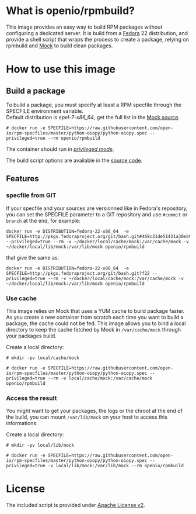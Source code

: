 # What is openio/rpmbuild?

This image provides an easy way to build RPM packages without configuring a dedicated server.
It is build from a [Fedora](https://getfedora.org) 22 distribution, and provide a shell script that wraps the process to create a package, relying on rpmbuild and [Mock](https://fedoraproject.org/wiki/Mock) to build clean packages.

# How to use this image

## Build a package

To build a package, you must specify at least a RPM specfile through the SPECFILE environment variable.  
Default distribution is *epel-7-x86_64*, get the full list in the [Mock source](http://pkgs.fedoraproject.org/cgit/mock.git/).  

```console
# docker run -e SPECFILE=https://raw.githubusercontent.com/open-io/rpm-specfiles/master/python-oiopy/python-oiopy.spec --privileged=true --rm openio/rpmbuild
```
The container should run in [*privileged mode*](http://blog.docker.com/2013/09/docker-can-now-run-within-docker/).

The build script options are available in the [source code](https://github.com/open-io/dockerfiles/blob/master/openio-rpmbuild/build.sh).

## Features

### specfile from GIT
If your specfile and your sources are versionned like in Fedora's repository, you can set the SPECFILE parameter to a GIT repository and use `#commit` or `branch` at the end, for example:  

```console
docker run -e DISTRIBUTION=fedora-22-x86_64  -e SPECFILE=http://pkgs.fedoraproject.org/git/bash.git#469c21de51421a30eb99aad8a02148043fcdccce --privileged=true --rm -v ~/docker/local/cache/mock:/var/cache/mock -v ~/docker/local/lib/mock:/var/lib/mock openio/rpmbuild
```

that give the same as:  

```console
docker run -e DISTRIBUTION=fedora-22-x86_64  -e SPECFILE=http://pkgs.fedoraproject.org/git/bash.git?f22 --privileged=true --rm -v ~/docker/local/cache/mock:/var/cache/mock -v ~/docker/local/lib/mock:/var/lib/mock openio/rpmbuild
```

### Use cache
This image relies on Mock that uses a YUM cache to build package faster. As you create a new container from scratch each time you want to build a package, the cache could not be fed.
This image allows you to bind a local directory to keep the cache fetched by Mock in `/var/cache/mock` through your packages build.

Create a local directory:

```console
# mkdir -pv local/cache/mock
```

```console
# docker run -e SPECFILE=https://raw.githubusercontent.com/open-io/rpm-specfiles/master/python-oiopy/python-oiopy.spec --privileged=true --rm -v local/cache/mock:/var/cache/mock openio/rpmbuild
```

### Access the result
You might want to get your packages, the logs or the chroot at the end of the build, you can mount `/var/lib/mock` on your host to access this informations:

Create a local directory:

```console
# mkdir -pv local/lib/mock
```

```console
# docker run -e SPECFILE=https://raw.githubusercontent.com/open-io/rpm-specfiles/master/python-oiopy/python-oiopy.spec --privileged=true -v local/lib/mock:/var/lib/mock --rm openio/rpmbuild
```

# License

The included script is provided under [Apache License v2](http://www.apache.org/licenses/LICENSE-2.0).
